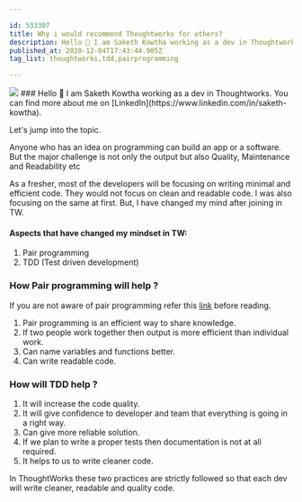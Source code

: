 ```yaml
---

id: 533307
title: Why i would recommend Thoughtworks for others?
description: Hello 👋 I am Saketh Kowtha working as a dev in Thoughtworks. You can find more about me on...
published_at: 2020-12-04T17:43:44.905Z
tag_list: thoughtworks,tdd,pairprogramming

---
```


<img src='https://res.cloudinary.com/practicaldev/image/fetch/s--OP7JPS7_--/c_imagga_scale,f_auto,fl_progressive,h_420,q_auto,w_1000/https://dev-to-uploads.s3.amazonaws.com/i/c2jx9fctz91su4q3c8zf.jpg' />
      ### Hello 👋  
I am Saketh Kowtha working as a dev in Thoughtworks. You can find more about me on [LinkedIn](https://www.linkedin.com/in/saketh-kowtha).

Let's jump into the topic.

Anyone who has an idea on programming can build an app or a software. But the major challenge is not only the output but also Quality, Maintenance and Readability etc

As a fresher, most of the developers will be focusing on writing minimal and efficient code. They would not focus on clean and readable code. I was also focusing on the same at first. But, I have changed my mind after joining in TW.

#### Aspects that have changed my mindset in TW:

1. Pair programming
2. TDD (Test driven development)

### How Pair programming will help ?

If you are not aware of pair programming refer this [link](https://www.google.com/url?sa=t&rct=j&q=&esrc=s&source=web&cd=&cad=rja&uact=8&ved=2ahUKEwik1e-h_bPtAhUj7XMBHepZBtgQmhMwHHoECB4QAg&url=https%3A%2F%2Fen.wikipedia.org%2Fwiki%2FPair_programming&usg=AOvVaw2XIDcQ9pCPWuIrEm9z5kkV) before reading.

1. Pair programming is an efficient way to share knowledge.
2. If two people work together then output is more efficient than individual work.
3. Can name variables and functions better.
4. Can write readable code.

### How will TDD help ?

1. It will increase the code quality.
2. It will give confidence to developer and team that everything is going in a right way.
3. Can give more reliable solution.
4. If we plan to write a proper tests then documentation is not at all required.
5. It helps to us to write cleaner code.

In ThoughtWorks these two practices are strictly followed so that each dev will write cleaner, readable and quality code.
